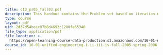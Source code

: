 ```yaml
---
title: c13_ps05_fall03.pdf
description: This handout contains the Problem set based on iteration method.
type: course
layout: pdf
uid: 2d37d54beec07b8d4693c1280fe65340
file_type: application/pdf
file_location: >-
  https://open-learning-course-data-production.s3.amazonaws.com/16-01-unified-engineering-i-ii-iii-iv-fall-2005-spring-2006/2d37d54beec07b8d4693c1280fe65340_c13_ps05_fall03.pdf
course_id: 16-01-unified-engineering-i-ii-iii-iv-fall-2005-spring-2006
---
```

